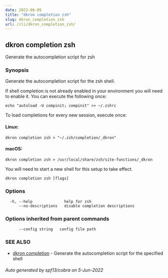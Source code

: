 ```yaml
---
date: 2022-06-05
title: "dkron completion zsh"
slug: dkron_completion_zsh
url: /cli/dkron_completion_zsh/
---
```

## dkron completion zsh

Generate the autocompletion script for zsh

### Synopsis

Generate the autocompletion script for the zsh shell.

If shell completion is not already enabled in your environment you will need
to enable it.  You can execute the following once:

	echo "autoload -U compinit; compinit" >> ~/.zshrc

To load completions for every new session, execute once:

#### Linux:

	dkron completion zsh > "~/.zsh/completion/_dkron"

#### macOS:

	dkron completion zsh > /usr/local/share/zsh/site-functions/_dkron

You will need to start a new shell for this setup to take effect.


```
dkron completion zsh [flags]
```

### Options

```
  -h, --help              help for zsh
      --no-descriptions   disable completion descriptions
```

### Options inherited from parent commands

```
      --config string   config file path
```

### SEE ALSO

* [dkron completion](/docs/cli/dkron_completion/)	 - Generate the autocompletion script for the specified shell

###### Auto generated by spf13/cobra on 5-Jun-2022

